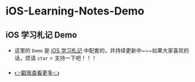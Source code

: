 # iOS-Learning-Notes-Demo

##  iOS 学习札记 Demo

*  这里的 `Demo` 是 [iOS 学习札记](https://github.com/CoderCLWoo/iOS-Learning-Notes) 中配套的，并持续更新中~~~如果大家喜欢的话，烦请 `star` ⭐️ 支持一下吧！！！

*   [👉戳我查看更多👈](https://github.com/CoderCLWoo/)


